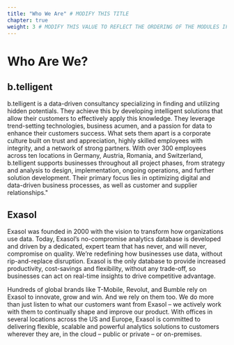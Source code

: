```yaml
---
title: "Who We Are" # MODIFY THIS TITLE
chapter: true
weight: 3 # MODIFY THIS VALUE TO REFLECT THE ORDERING OF THE MODULES IF APPLICABLE
---
```


# Who Are We? <!-- MODIFY THIS HEADING TO REFLECT THE PROBLEM THE WORKSHOP IS ADDRESSING -->


## b.telligent

b.telligent is a data-driven consultancy specializing in finding and utilizing hidden potentials. They achieve this by developing intelligent solutions that allow their customers to effectively apply this knowledge. They leverage trend-setting technologies, business acumen, and a passion for data to enhance their customers success. What sets them apart is a corporate culture built on trust and appreciation, highly skilled employees with integrity, and a network of strong partners. With over 300 employees across ten locations in Germany, Austria, Romania, and Switzerland, b.telligent supports businesses throughout all project phases, from strategy and analysis to design, implementation, ongoing operations, and further solution development. Their primary focus lies in optimizing digital and data-driven business processes, as well as customer and supplier relationships."



## Exasol

Exasol was founded in 2000 with the vision to transform how organizations use data. Today, Exasol’s no-compromise analytics database is developed and driven by a dedicated, expert team that has never, and will never, compromise on quality. We’re redefining how businesses use data, without rip-and-replace disruption. Exasol is the only database to provide increased productivity, cost-savings and flexibility, without any trade-off, so businesses can act on real-time insights to drive competitive advantage.

Hundreds of global brands like T-Mobile, Revolut, and Bumble rely on Exasol to innovate, grow and win. And we rely on them too. We do more than just listen to what our customers want from Exasol – we actively work with them to continually shape and improve our product. With offices in several locations across the US and Europe, Exasol is committed to delivering flexible, scalable and powerful analytics solutions to customers wherever they are, in the cloud – public or private – or on-premises.